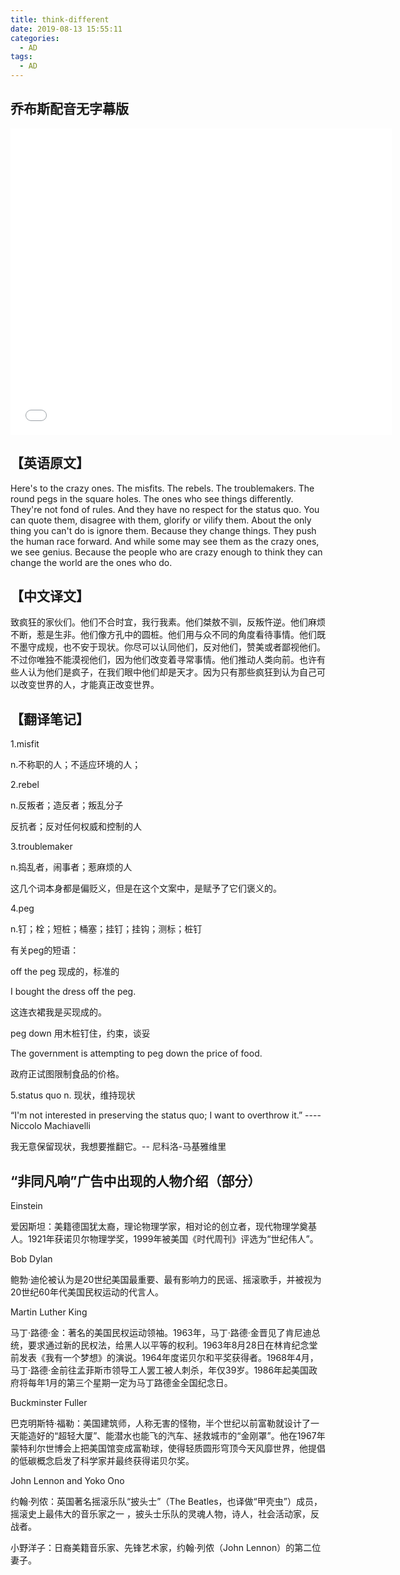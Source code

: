 ```yaml
---
title: think-different
date: 2019-08-13 15:55:11
categories:
  - AD
tags:
  - AD
---
```

## 乔布斯配音无字幕版
<iframe width=610 height=490 src="//player.bilibili.com/player.html?aid=51035081&cid=89357254&page=1" scrolling="no" border="0" frameborder="no" framespacing="0" allowfullscreen="true"> </iframe>

## 【英语原文】

Here's to the crazy ones. The misfits. The rebels. The troublemakers. The round pegs in the square holes. The ones who see things differently. They're not fond of rules. And they have no respect for the status quo. You can quote them, disagree with them, glorify or vilify them. About the only thing you can't do is ignore them. Because they change things. They push the human race forward. And while some may see them as the crazy ones, we see genius. Because the people who are crazy enough to think they can change the world are the ones who do.

## 【中文译文】

致疯狂的家伙们。他们不合时宜，我行我素。他们桀敖不驯，反叛忤逆。他们麻烦不断，惹是生非。他们像方孔中的圆桩。他们用与众不同的角度看待事情。他们既不墨守成规，也不安于现状。你尽可以认同他们，反对他们，赞美或者鄙视他们。不过你唯独不能漠视他们，因为他们改变着寻常事情。他们推动人类向前。也许有些人认为他们是疯子，在我们眼中他们却是天才。因为只有那些疯狂到认为自己可以改变世界的人，才能真正改变世界。

## 【翻译笔记】

1.misfit

n.不称职的人；不适应环境的人；

2.rebel

n.反叛者；造反者；叛乱分子

反抗者；反对任何权威和控制的人

3.troublemaker

n.捣乱者，闹事者；惹麻烦的人

这几个词本身都是偏贬义，但是在这个文案中，是赋予了它们褒义的。

4.peg

n.钉；栓；短桩；桶塞；挂钉；挂钩；测标；桩钉

有关peg的短语：

off the peg 现成的，标准的

I bought the dress off the peg.

这连衣裙我是买现成的。

peg down 用木桩钉住，约束，谈妥

The government is attempting to peg down the price of food.

政府正试图限制食品的价格。

5.status quo n. 现状，维持现状

“I'm not interested in preserving the status quo; I want to overthrow it.” ----Niccolo Machiavelli

我无意保留现状，我想要推翻它。-- 尼科洛-马基雅维里

## “非同凡响”广告中出现的人物介绍（部分）

Einstein

爱因斯坦：美籍德国犹太裔，理论物理学家，相对论的创立者，现代物理学奠基人。1921年获诺贝尔物理学奖，1999年被美国《时代周刊》评选为“世纪伟人”。

Bob Dylan

鲍勃·迪伦被认为是20世纪美国最重要、最有影响力的民谣、摇滚歌手，并被视为20世纪60年代美国民权运动的代言人。

Martin Luther King

马丁·路德·金：著名的美国民权运动领袖。1963年，马丁·路德·金晋见了肯尼迪总统，要求通过新的民权法，给黑人以平等的权利。1963年8月28日在林肯纪念堂前发表《我有一个梦想》的演说。1964年度诺贝尔和平奖获得者。1968年4月，马丁·路德·金前往孟菲斯市领导工人罢工被人刺杀，年仅39岁。1986年起美国政府将每年1月的第三个星期一定为马丁路德金全国纪念日。

Buckminster Fuller

巴克明斯特·福勒：美国建筑师，人称无害的怪物，半个世纪以前富勒就设计了一天能造好的“超轻大厦”、能潜水也能飞的汽车、拯救城市的“金刚罩”。他在1967年蒙特利尔世博会上把美国馆变成富勒球，使得轻质圆形穹顶今天风靡世界，他提倡的低碳概念启发了科学家并最终获得诺贝尔奖。

John Lennon and Yoko Ono

约翰·列侬：英国著名摇滚乐队“披头士”（The Beatles，也译做“甲壳虫”）成员，摇滚史上最伟大的音乐家之一 ，披头士乐队的灵魂人物，诗人，社会活动家，反战者。

小野洋子：日裔美籍音乐家、先锋艺术家，约翰·列侬（John Lennon）的第二位妻子。